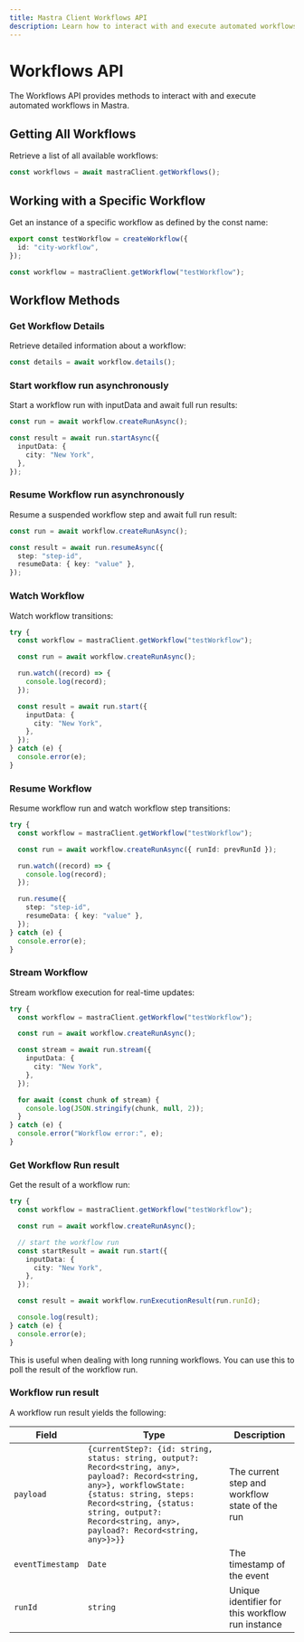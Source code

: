 ```yaml
---
title: Mastra Client Workflows API
description: Learn how to interact with and execute automated workflows in Mastra using the client-js SDK.
---
```


# Workflows API

The Workflows API provides methods to interact with and execute automated workflows in Mastra.

## Getting All Workflows

Retrieve a list of all available workflows:

```typescript
const workflows = await mastraClient.getWorkflows();
```

## Working with a Specific Workflow

Get an instance of a specific workflow as defined by the const name:

```typescript filename="src/mastra/workflows/test-workflow.ts"
export const testWorkflow = createWorkflow({
  id: "city-workflow",
});
```

```typescript
const workflow = mastraClient.getWorkflow("testWorkflow");
```

## Workflow Methods

### Get Workflow Details

Retrieve detailed information about a workflow:

```typescript
const details = await workflow.details();
```

### Start workflow run asynchronously

Start a workflow run with inputData and await full run results:

```typescript
const run = await workflow.createRunAsync();

const result = await run.startAsync({
  inputData: {
    city: "New York",
  },
});
```

### Resume Workflow run asynchronously

Resume a suspended workflow step and await full run result:

```typescript
const run = await workflow.createRunAsync();

const result = await run.resumeAsync({
  step: "step-id",
  resumeData: { key: "value" },
});
```

### Watch Workflow

Watch workflow transitions:

```typescript
try {
  const workflow = mastraClient.getWorkflow("testWorkflow");

  const run = await workflow.createRunAsync();

  run.watch((record) => {
    console.log(record);
  });

  const result = await run.start({
    inputData: {
      city: "New York",
    },
  });
} catch (e) {
  console.error(e);
}
```

### Resume Workflow

Resume workflow run and watch workflow step transitions:

```typescript
try {
  const workflow = mastraClient.getWorkflow("testWorkflow");

  const run = await workflow.createRunAsync({ runId: prevRunId });

  run.watch((record) => {
    console.log(record);
  });

  run.resume({
    step: "step-id",
    resumeData: { key: "value" },
  });
} catch (e) {
  console.error(e);
}
```

### Stream Workflow

Stream workflow execution for real-time updates:

```typescript
try {
  const workflow = mastraClient.getWorkflow("testWorkflow");

  const run = await workflow.createRunAsync();

  const stream = await run.stream({
    inputData: {
      city: "New York",
    },
  });

  for await (const chunk of stream) {
    console.log(JSON.stringify(chunk, null, 2));
  }
} catch (e) {
  console.error("Workflow error:", e);
}
```

### Get Workflow Run result

Get the result of a workflow run:

```typescript
try {
  const workflow = mastraClient.getWorkflow("testWorkflow");

  const run = await workflow.createRunAsync();

  // start the workflow run
  const startResult = await run.start({
    inputData: {
      city: "New York",
    },
  });

  const result = await workflow.runExecutionResult(run.runId);

  console.log(result);
} catch (e) {
  console.error(e);
}
```

This is useful when dealing with long running workflows. You can use this to poll the result of the workflow run.

### Workflow run result

A workflow run result yields the following:

| Field            | Type                                                                                                                                                                                                                                               | Description                                      |
| ---------------- | -------------------------------------------------------------------------------------------------------------------------------------------------------------------------------------------------------------------------------------------------- | ------------------------------------------------ |
| `payload`        | `{currentStep?: {id: string, status: string, output?: Record<string, any>, payload?: Record<string, any>}, workflowState: {status: string, steps: Record<string, {status: string, output?: Record<string, any>, payload?: Record<string, any>}>}}` | The current step and workflow state of the run   |
| `eventTimestamp` | `Date`                                                                                                                                                                                                                                             | The timestamp of the event                       |
| `runId`          | `string`                                                                                                                                                                                                                                           | Unique identifier for this workflow run instance |
